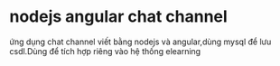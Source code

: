 # nodejs angular chat channel
 ứng dụng chat channel viết bằng nodejs và angular,dùng mysql để lưu csdl.Dùng để tích hợp riêng vào hệ thống elearning

